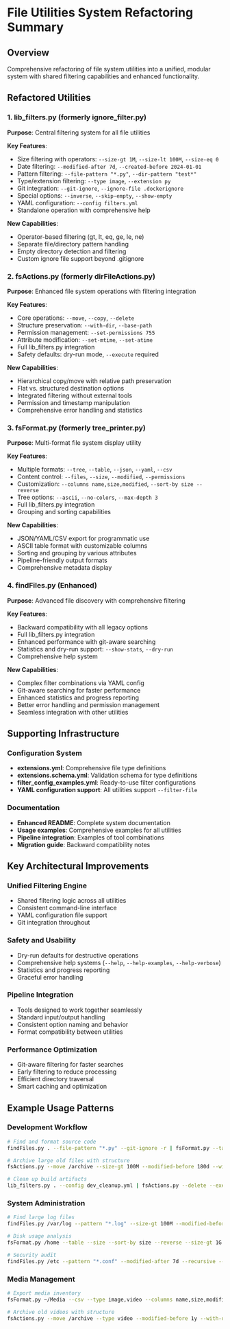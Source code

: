 # File Utilities System Refactoring Summary

## Overview
Comprehensive refactoring of file system utilities into a unified, modular system with shared filtering capabilities and enhanced functionality.

## Refactored Utilities

### 1. lib_filters.py (formerly ignore_filter.py)
**Purpose**: Central filtering system for all file utilities

**Key Features**:
- Size filtering with operators: `--size-gt 1M`, `--size-lt 100M`, `--size-eq 0`
- Date filtering: `--modified-after 7d`, `--created-before 2024-01-01`
- Pattern filtering: `--file-pattern "*.py"`, `--dir-pattern "test*"`
- Type/extension filtering: `--type image`, `--extension py`
- Git integration: `--git-ignore`, `--ignore-file .dockerignore`
- Special options: `--inverse`, `--skip-empty`, `--show-empty`
- YAML configuration: `--config filters.yml`
- Standalone operation with comprehensive help

**New Capabilities**:
- Operator-based filtering (gt, lt, eq, ge, le, ne)
- Separate file/directory pattern handling
- Empty directory detection and filtering
- Custom ignore file support beyond .gitignore

### 2. fsActions.py (formerly dirFileActions.py)
**Purpose**: Enhanced file system operations with filtering integration

**Key Features**:
- Core operations: `--move`, `--copy`, `--delete`
- Structure preservation: `--with-dir`, `--base-path`
- Permission management: `--set-permissions 755`
- Attribute modification: `--set-mtime`, `--set-atime`
- Full lib_filters.py integration
- Safety defaults: dry-run mode, `--execute` required

**New Capabilities**:
- Hierarchical copy/move with relative path preservation
- Flat vs. structured destination options
- Integrated filtering without external tools
- Permission and timestamp manipulation
- Comprehensive error handling and statistics

### 3. fsFormat.py (formerly tree_printer.py)
**Purpose**: Multi-format file system display utility

**Key Features**:
- Multiple formats: `--tree`, `--table`, `--json`, `--yaml`, `--csv`
- Content control: `--files`, `--size`, `--modified`, `--permissions`
- Customization: `--columns name,size,modified`, `--sort-by size --reverse`
- Tree options: `--ascii`, `--no-colors`, `--max-depth 3`
- Full lib_filters.py integration
- Grouping and sorting capabilities

**New Capabilities**:
- JSON/YAML/CSV export for programmatic use
- ASCII table format with customizable columns
- Sorting and grouping by various attributes
- Pipeline-friendly output formats
- Comprehensive metadata display

### 4. findFiles.py (Enhanced)
**Purpose**: Advanced file discovery with comprehensive filtering

**Key Features**:
- Backward compatibility with all legacy options
- Full lib_filters.py integration
- Enhanced performance with git-aware searching
- Statistics and dry-run support: `--show-stats`, `--dry-run`
- Comprehensive help system

**New Capabilities**:
- Complex filter combinations via YAML config
- Git-aware searching for faster performance
- Enhanced statistics and progress reporting
- Better error handling and permission management
- Seamless integration with other utilities

## Supporting Infrastructure

### Configuration System
- **extensions.yml**: Comprehensive file type definitions
- **extensions.schema.yml**: Validation schema for type definitions
- **filter_config_examples.yml**: Ready-to-use filter configurations
- **YAML configuration support**: All utilities support `--filter-file`

### Documentation
- **Enhanced README**: Complete system documentation
- **Usage examples**: Comprehensive examples for all utilities
- **Pipeline integration**: Examples of tool combinations
- **Migration guide**: Backward compatibility notes

## Key Architectural Improvements

### Unified Filtering Engine
- Shared filtering logic across all utilities
- Consistent command-line interface
- YAML configuration file support
- Git integration throughout

### Safety and Usability
- Dry-run defaults for destructive operations
- Comprehensive help systems (`--help`, `--help-examples`, `--help-verbose`)
- Statistics and progress reporting
- Graceful error handling

### Pipeline Integration
- Tools designed to work together seamlessly
- Standard input/output handling
- Consistent option naming and behavior
- Format compatibility between utilities

### Performance Optimization
- Git-aware filtering for faster searches
- Early filtering to reduce processing
- Efficient directory traversal
- Smart caching and optimization

## Example Usage Patterns

### Development Workflow
```bash
# Find and format source code
findFiles.py . --file-pattern "*.py" --git-ignore -r | fsFormat.py --table --size

# Archive large old files with structure
fsActions.py --move /archive --size-gt 100M --modified-before 180d --with-dir --execute

# Clean up build artifacts
lib_filters.py . --config dev_cleanup.yml | fsActions.py --delete --execute
```

### System Administration
```bash
# Find large log files
findFiles.py /var/log --pattern "*.log" --size-gt 100M --modified-before 30d

# Disk usage analysis
fsFormat.py /home --table --size --sort-by size --reverse --size-gt 1G

# Security audit
findFiles.py /etc --pattern "*.conf" --modified-after 7d --recursive --show-stats
```

### Media Management
```bash
# Export media inventory
fsFormat.py ~/Media --csv --type image,video --columns name,size,modified,path > inventory.csv

# Archive old videos with structure
fsActions.py --move /archive --type video --modified-before 1y --with-dir --execute
```
